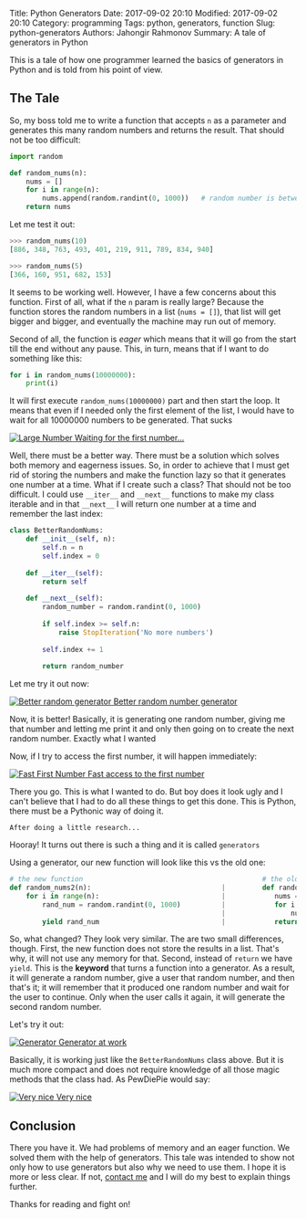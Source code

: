 Title: Python Generators
Date: 2017-09-02 20:10
Modified: 2017-09-02 20:10
Category: programming
Tags: python, generators, function
Slug: python-generators
Authors: Jahongir Rahmonov
Summary: A tale of generators in Python

This is a tale of how one programmer learned the basics of generators in Python and is told from his point of view.
 
## The Tale
So, my boss told me to write a function that accepts `n` as a parameter and generates this many random numbers and returns the result.
That should not be too difficult:
 
```python
import random

def random_nums(n):
    nums = []
    for i in range(n):
        nums.append(random.randint(0, 1000))   # random number is between 0 and 1000
    return nums
``` 

Let me test it out:

```python
>>> random_nums(10)
[886, 348, 763, 493, 401, 219, 911, 789, 834, 940]

>>> random_nums(5)
[366, 160, 951, 682, 153]
```

It seems to be working well. However, I have a few concerns about this function. First of all, what if the `n` param is really large?
Because the function stores the random numbers in a list (`nums = []`), that list will get bigger and bigger, and eventually the machine may run
out of memory.

Second of all, the function is *eager* which means that it will go from the start till the end without any pause. This, in turn, means that
if I want to do something like this:
 
```python
for i in random_nums(10000000):
    print(i)
```

It will first execute `random_nums(10000000)` part and then start the loop. It means that even if I needed only the first element of the list, I would
have to wait for all 10000000 numbers to be generated. That sucks <i class="em em-confounded"></i>

<div class="gallery large">
    <a href="/static/images/post-images/python-generators/large_number.gif" rel="lightbox" title="Large Number">
            <img src="https://s3.amazonaws.com/rahmonov.me/post-images/python-generators/large_number.gif" alt="Large Number">
        <span>Waiting for the first number...</span>
    </a>
</div> 

Well, there must be a better way. There must be a solution which solves both memory and eagerness issues. So, in order to achieve that
I must get rid of storing the numbers and make the function lazy so that it generates one number at a time. What if I create such a class?
That should not be too difficult. I could use `__iter__` and `__next__` functions to make my class iterable and in that `__next__` I will return
one number at a time and remember the last index:
 
```python
class BetterRandomNums:
    def __init__(self, n):
        self.n = n
        self.index = 0
        
    def __iter__(self):
        return self
        
    def __next__(self):
        random_number = random.randint(0, 1000)
        
        if self.index >= self.n:
            raise StopIteration('No more numbers')
            
        self.index += 1
        
        return random_number
``` 

Let me try it out now:

<div class="gallery large">
    <a href="/static/images/post-images/python-generators/better-random.gif" rel="lightbox" title="Better random generator">
        <img src="https://s3.amazonaws.com/rahmonov.me/post-images/python-generators/better-random.gif" alt="Better random generator">
        <span>Better random number generator</span>
    </a>
</div> 

Now, it is better! Basically, it is generating one random number, giving me that number and letting me print it and only then going on
to create the next random number. Exactly what I wanted <i class="em em-tada"></i>

Now, if I try to access the first number, it will happen immediately:

<div class="gallery large">
    <a href="/static/images/post-images/python-generators/fast-first-number.gif" rel="lightbox" title="Fast First Number">
        <img src="https://s3.amazonaws.com/rahmonov.me/post-images/python-generators/fast-first-number.gif" alt="Fast First Number">
        <span>Fast access to the first number</span>
    </a>
</div>

There you go. This is what I wanted to do. But boy does it look ugly and I can't believe that I had to do all these things to get this done.
This is Python, there must be a Pythonic way of doing it.

    After doing a little research...
   
Hooray! It turns out there is such a thing and it is called `generators` <i class="em em-star2"></i>

Using a generator, our new function will look like this vs the old one:

```python
# the new function                                            # the old one
def random_nums2(n):                                |         def random_nums(n):
    for i in range(n):                              |            nums = []    
        rand_num = random.randint(0, 1000)          |            for i in range(n):
                                                    |                nums.append(random.randint(0, 1000))
        yield rand_num                              |            return nums
```

So, what changed? They look very similar. The are two small differences, though. First, the new function does not store the results in a list.
That's why, it will not use any memory for that. Second, instead of `return` we have `yield`. This is the **keyword** that turns a function
into a generator. As a result, it will generate a random number, give a user that random number, and then that's it; it will remember that it 
produced one random number and wait for the user to continue. Only when the user calls it again, it will generate the second random number. 

Let's try it out:

<div class="gallery large">
    <a href="/static/images/post-images/python-generators/generator.gif" rel="lightbox" title="Generator">
        <img src="https://s3.amazonaws.com/rahmonov.me/post-images/python-generators/generator.gif" alt="Generator">
        <span>Generator at work</span>
    </a>
</div>

Basically, it is working just like the `BetterRandomNums` class above. But it is much more compact and does not require knowledge of all those
magic methods that the class had. As PewDiePie would say:

<div class="gallery medium">
    <a href="/static/images/post-images/python-generators/very-nice.jpg" rel="lightbox" title="Very nice">
        <img src="https://s3.amazonaws.com/rahmonov.me/post-images/python-generators/very-nice.jpg" alt="Very nice">
        <span>Very nice</span>
    </a>
</div>

## Conclusion
There you have it. We had problems of memory and an eager function. We solved them with the help of generators. This tale was intended to show 
not only how to use generators but also why we need to use them. I hope it is more or less clear. If not, [contact me](/pages/about.html#contact) 
and I will do my best to explain things further.

Thanks for reading and fight on!